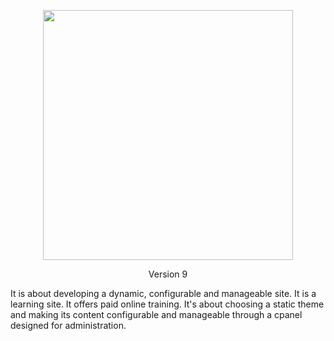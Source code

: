 <p align="center"><a href="https://laravel.com" target="_blank"><img src="https://raw.githubusercontent.com/laravel/art/master/logo-lockup/5%20SVG/2%20CMYK/1%20Full%20Color/laravel-logolockup-cmyk-red.svg" width="400"></a></p>
<p align="center"> Version 9</p>
<p align="left">
It is about developing a dynamic, configurable and manageable site.
It is a learning site. It offers paid online training.
It's about choosing a static theme and making its content configurable and manageable through a cpanel designed for administration.
</p>

